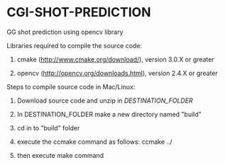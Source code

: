 # CGI-SHOT-PREDICTION
GG shot prediction using opencv library

Libraries required to compile the source code:

1) cmake (http://www.cmake.org/download/), version 3.0.X or greater

2) opencv (http://opencv.org/downloads.html), version 2.4.X or greater


Steps to compile source code in Mac/Linux:

1) Download source code and unzip in <i>DESTINATION_FOLDER</i>

2) In DESTINATION_FOLDER make a new directory named "build"

3) cd in to "build" folder 

4) execute the ccmake command as follows: ccmake ../

5) then execute make command


